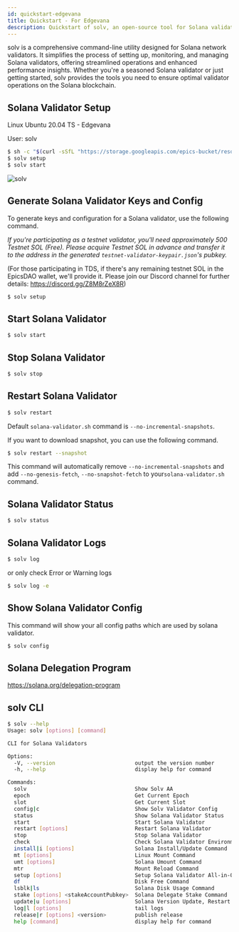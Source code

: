 ```yaml
---
id: quickstart-edgevana
title: Quickstart - For Edgevana
description: Quickstart of solv, an open-source tool for Solana validator for Edgevana
---
```


solv is a comprehensive command-line utility designed for Solana network
validators. It simplifies the process of setting up, monitoring, and
managing Solana validators, offering streamlined operations and enhanced
performance insights. Whether you're a seasoned Solana validator or just
getting started, solv provides the tools you need to ensure optimal validator
operations on the Solana blockchain.

## Solana Validator Setup

Linux Ubuntu 20.04 TS - Edgevana

User: solv

```bash
$ sh -c "$(curl -sSfL "https://storage.googleapis.com/epics-bucket/resource/solv/v1.5.6/install")"
$ solv setup
$ solv start
```

![solv](https://storage.googleapis.com/epics-bucket/Validator/apt-install-solv.gif)

## Generate Solana Validator Keys and Config

To generate keys and configuration for a Solana validator, use the following command.

_If you're participating as a testnet validator, you'll need approximately 500 Testnet SOL (Free). Please acquire Testnet SOL in advance and transfer it to the address in the generated `testnet-validator-keypair.json`'s pubkey._

(For those participating in TDS, if there's any remaining testnet SOL in the EpicsDAO wallet, we'll provide it. Please join our Discord channel for further details: https://discord.gg/Z8M8rZeX8R)

```bash
$ solv setup
```

## Start Solana Validator

```bash
$ solv start
```

## Stop Solana Validator

```bash
$ solv stop
```

## Restart Solana Validator

```bash
$ solv restart
```

Default `solana-validator.sh` command is `--no-incremental-snapshots`.

If you want to download snapshot, you can use the following command.

```bash
$ solv restart --snapshot
```

This command will automatically remove `--no-incremental-snapshots` and add `--no-genesis-fetch`, `--no-snapshot-fetch` to your`solana-validator.sh` command.

## Solana Validator Status

```bash
$ solv status
```

## Solana Validator Logs

```bash
$ solv log
```

or only check Error or Warning logs

```bash
$ solv log -e
```

## Show Solana Validator Config

This command will show your all config paths which are used by solana validator.

```bash
$ solv config
```

## Solana Delegation Program

https://solana.org/delegation-program

## solv CLI

```bash
$ solv --help
Usage: solv [options] [command]

CLI for Solana Validators

Options:
  -V, --version                         output the version number
  -h, --help                            display help for command

Commands:
  solv                                  Show Solv AA
  epoch                                 Get Current Epoch
  slot                                  Get Current Slot
  config|c                              Show Solv Validator Config
  status                                Show Solana Validator Status
  start                                 Start Solana Validator
  restart [options]                     Restart Solana Validator
  stop                                  Stop Solana Validator
  check                                 Check Solana Validator Environment
  install|i [options]                   Solana Install/Update Command
  mt [options]                          Linux Mount Command
  umt [options]                         Solana Umount Command
  mtr                                   Mount Reload Command
  setup [options]                       Setup Solana Validator All-in-One
  df                                    Disk Free Command
  lsblk|ls                              Solana Disk Usage Command
  stake [options] <stakeAccountPubkey>  Solana Delegate Stake Command
  update|u [options]                    Solana Version Update, Restart and Monitoring Delinquent Stake
  log|l [options]                       tail logs
  release|r [options] <version>         publish release
  help [command]                        display help for command
```

